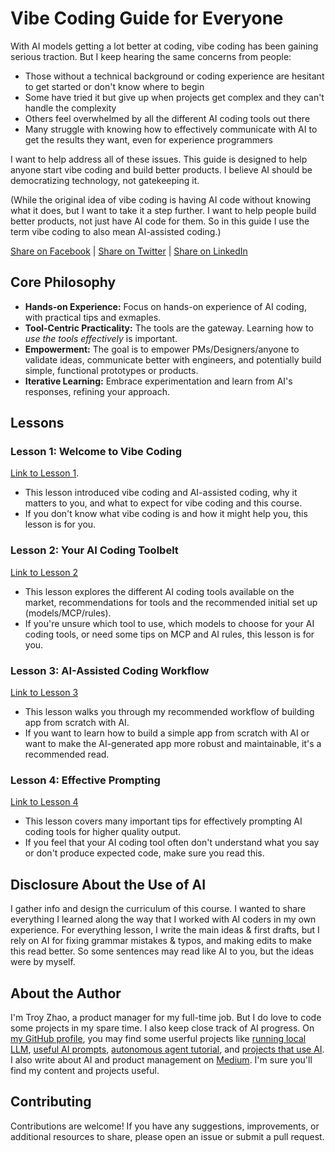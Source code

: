 # Vibe Coding Guide for Everyone

With AI models getting a lot better at coding, vibe coding has been gaining serious traction. But I keep hearing the same concerns from people:

- Those without a technical background or coding experience are hesitant to get started or don't know where to begin
- Some have tried it but give up when projects get complex and they can't handle the complexity
- Others feel overwhelmed by all the different AI coding tools out there
- Many struggle with knowing how to effectively communicate with AI to get the results they want, even for experience programmers

I want to help address all of these issues. This guide is designed to help anyone start vibe coding and build better products. I believe AI should be democratizing technology, not gatekeeping it.

(While the original idea of vibe coding is having AI code without knowing what it does, but I want to take it a step further. I want to help people build better products, not just have AI code for them. So in this guide I use the term vibe coding to also mean AI-assisted coding.)

[Share on Facebook](https://www.facebook.com/sharer/sharer.php?u=https%3A//github.com/Troyanovsky/vibe-coding-guide) | [Share on Twitter](https://twitter.com/intent/tweet?text=https%3A//github.com/Troyanovsky/vibe-coding-guide) | [Share on LinkedIn](https://www.linkedin.com/shareArticle?mini=true&url=https%3A//www.facebook.com/sharer/sharer.php?u=https%253A//github.com/Troyanovsky/vibe-coding-guide)


## Core Philosophy

*   **Hands-on Experience:** Focus on hands-on experience of AI coding, with practical tips and exmaples.
*   **Tool-Centric Practicality:** The tools are the gateway. Learning how to *use the tools effectively* is important.
*   **Empowerment:** The goal is to empower PMs/Designers/anyone to validate ideas, communicate better with engineers, and potentially build simple, functional prototypes or products.
*   **Iterative Learning:** Embrace experimentation and learn from AI's responses, refining your approach.

## Lessons

### Lesson 1: Welcome to Vibe Coding
[Link to Lesson 1](en/Lesson_1_Intro.md).

- This lesson introduced vibe coding and AI-assisted coding, why it matters to you, and what to expect for vibe coding and this course.
- If you don't know what vibe coding is and how it might help you, this lesson is for you.

### Lesson 2: Your AI Coding Toolbelt
[Link to Lesson 2](en/Lesson_2_Tools.md)

- This lesson explores the different AI coding tools available on the market, recommendations for tools and the recommended initial set up (models/MCP/rules).
- If you're unsure which tool to use, which models to choose for your AI coding tools, or need some tips on MCP and AI rules, this lesson is for you.

### Lesson 3: AI-Assisted Coding Workflow
[Link to Lesson 3](en/Lesson_3_Workflow.md)

- This lesson walks you through my recommended workflow of building app from scratch with AI.
- If you want to learn how to build a simple app from scratch with AI or want to make the AI-generated app more robust and maintainable, it's a recommended read.

### Lesson 4: Effective Prompting
[Link to Lesson 4](en/Lesson_4_Prompt.md)

- This lesson covers many important tips for effectively prompting AI coding tools for higher quality output.
- If you feel that your AI coding tool often don't understand what you say or don't produce expected code, make sure you read this.

## Disclosure About the Use of AI
I gather info and design the curriculum of this course. I wanted to share everything I learned along the way that I worked with AI coders in my own experience. For everything lesson, I write the main ideas & first drafts, but I rely on AI for fixing grammar mistakes & typos, and making edits to make this read better. So some sentences may read like AI to you, but the ideas were by myself.

## About the Author
I'm Troy Zhao, a product manager for my full-time job. But I do love to code some projects in my spare time. I also keep close track of AI progress. On [my GitHub profile](https://github.com/Troyanovsky), you may find some userful projects like [running local LLM](https://github.com/Troyanovsky/Local-LLM-Comparison-Colab-UI), [useful AI prompts](https://github.com/Troyanovsky/AI-Professional-Prompts), [autonomous agent tutorial](https://github.com/Troyanovsky/autonomous_agent_tutorial), and [projects that use AI](https://github.com/Troyanovsky/Building-with-GenAI). I also write about AI and product management on [Medium](https://medium.com/@guodong_zhao). I'm sure you'll find my content and projects useful.

## Contributing

Contributions are welcome! If you have any suggestions, improvements, or additional resources to share, please open an issue or submit a pull request.

